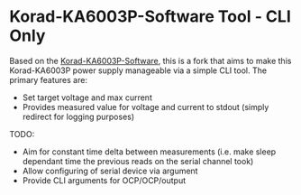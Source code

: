Korad-KA6003P-Software Tool - CLI Only 
======================================

Based on the [Korad-KA6003P-Software](https://github.com/Tamagotono/Korad-KA6003P-Software), this is a fork that aims to
make this Korad-KA6003P power supply manageable via a simple CLI tool. The primary features are:
- Set target voltage and max current
- Provides measured value for voltage and current to stdout (simply redirect for logging purposes)

TODO:
- Aim for constant time delta between measurements (i.e. make sleep dependant time the previous reads on the serial channel took)
- Allow configuring of serial device via argument
- Provide CLI arguments for OCP/OCP/output
